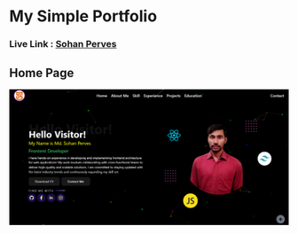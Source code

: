# My Simple Portfolio

### Live Link : [Sohan Perves](https://mspsohan.netlify.app)

## Home Page

<div>
<img src="./src/assets/portfolioHome.png"/>
</div>
